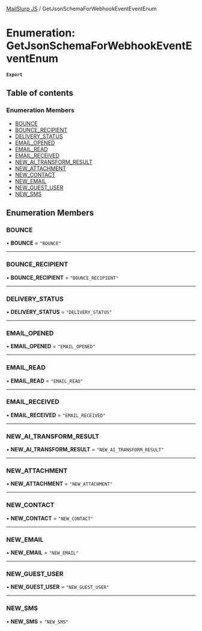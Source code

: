 [MailSlurp JS](../README.md) / GetJsonSchemaForWebhookEventEventEnum

# Enumeration: GetJsonSchemaForWebhookEventEventEnum

**`Export`**

## Table of contents

### Enumeration Members

- [BOUNCE](GetJsonSchemaForWebhookEventEventEnum.md#bounce)
- [BOUNCE\_RECIPIENT](GetJsonSchemaForWebhookEventEventEnum.md#bounce_recipient)
- [DELIVERY\_STATUS](GetJsonSchemaForWebhookEventEventEnum.md#delivery_status)
- [EMAIL\_OPENED](GetJsonSchemaForWebhookEventEventEnum.md#email_opened)
- [EMAIL\_READ](GetJsonSchemaForWebhookEventEventEnum.md#email_read)
- [EMAIL\_RECEIVED](GetJsonSchemaForWebhookEventEventEnum.md#email_received)
- [NEW\_AI\_TRANSFORM\_RESULT](GetJsonSchemaForWebhookEventEventEnum.md#new_ai_transform_result)
- [NEW\_ATTACHMENT](GetJsonSchemaForWebhookEventEventEnum.md#new_attachment)
- [NEW\_CONTACT](GetJsonSchemaForWebhookEventEventEnum.md#new_contact)
- [NEW\_EMAIL](GetJsonSchemaForWebhookEventEventEnum.md#new_email)
- [NEW\_GUEST\_USER](GetJsonSchemaForWebhookEventEventEnum.md#new_guest_user)
- [NEW\_SMS](GetJsonSchemaForWebhookEventEventEnum.md#new_sms)

## Enumeration Members

### BOUNCE

• **BOUNCE** = ``"BOUNCE"``

___

### BOUNCE\_RECIPIENT

• **BOUNCE\_RECIPIENT** = ``"BOUNCE_RECIPIENT"``

___

### DELIVERY\_STATUS

• **DELIVERY\_STATUS** = ``"DELIVERY_STATUS"``

___

### EMAIL\_OPENED

• **EMAIL\_OPENED** = ``"EMAIL_OPENED"``

___

### EMAIL\_READ

• **EMAIL\_READ** = ``"EMAIL_READ"``

___

### EMAIL\_RECEIVED

• **EMAIL\_RECEIVED** = ``"EMAIL_RECEIVED"``

___

### NEW\_AI\_TRANSFORM\_RESULT

• **NEW\_AI\_TRANSFORM\_RESULT** = ``"NEW_AI_TRANSFORM_RESULT"``

___

### NEW\_ATTACHMENT

• **NEW\_ATTACHMENT** = ``"NEW_ATTACHMENT"``

___

### NEW\_CONTACT

• **NEW\_CONTACT** = ``"NEW_CONTACT"``

___

### NEW\_EMAIL

• **NEW\_EMAIL** = ``"NEW_EMAIL"``

___

### NEW\_GUEST\_USER

• **NEW\_GUEST\_USER** = ``"NEW_GUEST_USER"``

___

### NEW\_SMS

• **NEW\_SMS** = ``"NEW_SMS"``
